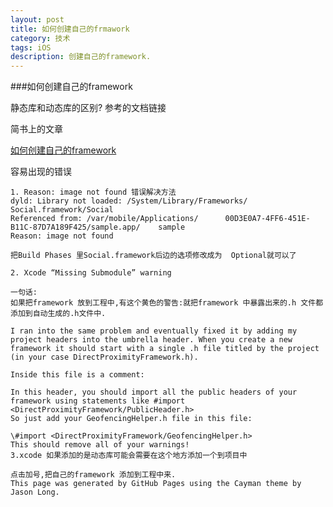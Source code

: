 ```yaml
---
layout: post
title: 如何创建自己的frmawork
category: 技术
tags: iOS
description: 创建自己的framework.
---
```


###如何创建自己的framework

静态库和动态库的区别? 参考的文档链接

简书上的文章

[如何创建自己的framework ](http://www.jianshu.com/p/1cb4c4fe5481)

容易出现的错误

	1. Reason: image not found 错误解决方法
	dyld: Library not loaded: /System/Library/Frameworks/
	Social.framework/Social
	Referenced from: /var/mobile/Applications/      00D3E0A7-4FF6-451E-	B11C-87D7A189F425/sample.app/    sample
 	Reason: image not found
 	
	把Build Phases 里Social.framework后边的选项修改成为  Optional就可以了

	2. Xcode “Missing Submodule” warning

	一句话:
	如果把framework 放到工程中,有这个黄色的警告:就把framework 中暴露出来的.h 文件都添加到自动生成的.h文件中.

	I ran into the same problem and eventually fixed it by adding my project headers into the umbrella header. When you create a new framework it should start with a single .h file titled by the project (in your case DirectProximityFramework.h).

	Inside this file is a comment:

	In this header, you should import all the public headers of your framework using statements like #import <DirectProximityFramework/PublicHeader.h>
	So just add your GeofencingHelper.h file in this file:
	
	\#import <DirectProximityFramework/GeofencingHelper.h>
	This should remove all of your warnings!
	3.xcode 如果添加的是动态库可能会需要在这个地方添加一个到项目中

	点击加号,把自己的framework 添加到工程中来.
	This page was generated by GitHub Pages using the Cayman theme by Jason Long. 
